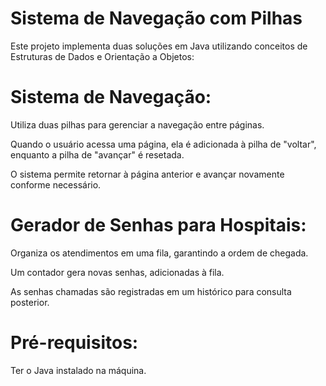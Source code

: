 # Sistema de Navegação com Pilhas
Este projeto implementa duas soluções em Java utilizando conceitos de Estruturas de Dados e Orientação a Objetos:

# Sistema de Navegação:

Utiliza duas pilhas para gerenciar a navegação entre páginas.

Quando o usuário acessa uma página, ela é adicionada à pilha de "voltar", enquanto a pilha de "avançar" é resetada.

O sistema permite retornar à página anterior e avançar novamente conforme necessário.

# Gerador de Senhas para Hospitais:

Organiza os atendimentos em uma fila, garantindo a ordem de chegada.

Um contador gera novas senhas, adicionadas à fila.

As senhas chamadas são registradas em um histórico para consulta posterior.

# Pré-requisitos:
Ter o Java instalado na máquina.
